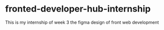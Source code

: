 # fronted-developer-hub-internship
This is my internship of week 3 the figma design of front  web development
